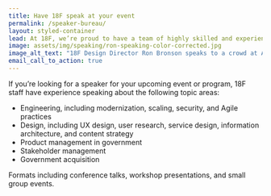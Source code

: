 ```yaml
---
title: Have 18F speak at your event
permalink: /speaker-bureau/
layout: styled-container
lead: At 18F, we’re proud to have a team of highly skilled and experienced professionals who are at the forefront of their respective fields. Many of our team members include global speakers and experts in their areas of practice.
image: assets/img/speaking/ron-speaking-color-corrected.jpg
image_alt_text: "18F Design Director Ron Bronson speaks to a crowd at AIGA Portland in 2024."
email_call_to_action: true
---
```


If you’re looking for a speaker for your upcoming event or program, 18F staff have experience speaking about the following topic areas:

- Engineering, including modernization, scaling, security, and Agile practices
- Design, including UX design, user research, service design, information architecture, and content strategy
- Product management in government
- Stakeholder management
- Government acquisition

Formats including conference talks, workshop presentations, and small group events.